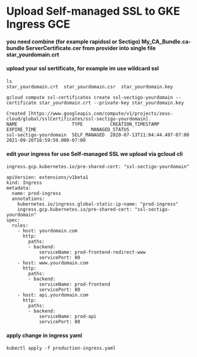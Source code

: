 # Upload Self-managed SSL to GKE Ingress GCE

#### you need combine (for example rapidssl or Sectigo) My_CA_Bundle.ca-bundle  ServerCertificate.cer from provider into single file star_yourdomain.crt

#### upload your ssl sertificate, for example im use wildcard ssl

```
ls 
star_yourdomain.crt  star_yourdomain.csr  star_yourdomain.key
```
```
gcloud compute ssl-certificates create ssl-sectigo-yourdomain --certificate star_yourdomain.crt --private-key star_yourdomain.key

Created [https://www.googleapis.com/compute/v1/projects/zeus-cloud/global/sslCertificates/ssl-sectigo-yourdomain].
NAME                    TYPE          CREATION_TIMESTAMP             EXPIRE_TIME                    MANAGED_STATUS
ssl-sectigo-yourdomain  SELF_MANAGED  2020-07-13T11:04:44.497-07:00  2021-09-26T16:59:59.000-07:00
```

#### edit your ingress for use Self-managed SSL we upload via gcloud cli
```
ingress.gcp.kubernetes.io/pre-shared-cert: "ssl-sectigo-yourdomain"
```
```
apiVersion: extensions/v1beta1
kind: Ingress
metadata:
  name: prod-ingress
  annotations:
    kubernetes.io/ingress.global-static-ip-name: "prod-ingress"
    ingress.gcp.kubernetes.io/pre-shared-cert: "ssl-sectigo-yourdomain"
spec:
  rules:
    - host: yourdomain.com
      http:
        paths:
        - backend:
            serviceName: prod-frontend-redirect-www
            servicePort: 80
    - host: www.yourdomain.com
      http:
        paths:
        - backend:
            serviceName: prod-frontend
            servicePort: 80
    - host: api.yourdomain.com
      http:
        paths:
        - backend:
            serviceName: prod-api
            servicePort: 80
```
#### apply change in ingress yaml
```
kubectl apply -f production-ingress.yaml
```

